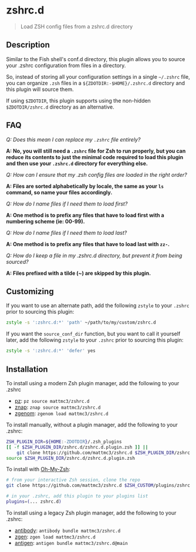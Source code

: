 # zshrc.d

> Load ZSH config files from a zshrc.d directory

## Description

Similar to the Fish shell's conf.d directory, this plugin allows you to source your .zshrc configuration from files in a directory.

So, instead of storing all your configuration settings in a single `~/.zshrc` file,
you can organize `.zsh` files in a `${ZDOTDIR:-$HOME}/.zshrc.d` directory and this plugin will source them.

If using `$ZDOTDIR`, this plugin supports using the non-hidden `$ZDOTDIR/zshrc.d` directory as an alternative.

## FAQ

_Q: Does this mean I can replace my `.zshrc` file entirely?_

**A: No, you will still need a `.zshrc` file for Zsh to run properly, but you can reduce its contents to just the minimal code required to load this plugin and then use your `.zshrc.d` directory for everything else.**

_Q: How can I ensure that my .zsh config files are loaded in the right order?_

**A: Files are sorted alphabetically by locale, the same as your `ls` command, so name your files accordingly.**

_Q: How do I name files if I need them to load first?_

**A: One method is to prefix any files that have to load first with a numbering scheme (ie: 00-99).**

_Q: How do I name files if I need them to load last?_

**A: One method is to prefix any files that have to load last with `zz-`.**

_Q: How do I keep a file in my .zshrc.d directory, but prevent it from being sourced?_

**A: Files prefixed with a tilde (~) are skipped by this plugin.**

## Customizing

If you want to use an alternate path, add the following `zstyle` to your `.zshrc` prior to sourcing this plugin:

```zsh
zstyle -s ':zshrc.d:*' 'path' ~/path/to/my/custom/zshrc.d
```

If you want the `source_conf_dir` function, but you want to call it yourself later,
add the following `zstyle` to your `.zshrc` prior to sourcing this plugin:

```zsh
zstyle -s ':zshrc.d:*' 'defer' yes
```

## Installation

To install using a modern Zsh plugin manager, add the following to your .zshrc

- [pz]: `pz source mattmc3/zshrc.d`
- [znap]: `znap source mattmc3/zshrc.d`
- [zgenom]: `zgenom load mattmc3/zshrc.d`

To install manually, without a plugin manager, add the following to your .zshrc:

```zsh
ZSH_PLUGIN_DIR=${HOME:-ZDOTDIR}/.zsh_plugins
[[ -f $ZSH_PLUGIN_DIR/zshrc.d/zshrc.d.plugin.zsh ]] ||
    git clone https://github.com/mattmc3/zshrc.d $ZSH_PLUGIN_DIR/zshrc.d
source $ZSH_PLUGIN_DIR/zshrc.d/zshrc.d.plugin.zsh
```

To install with [Oh-My-Zsh][omz]:

```zsh
# from your interactive Zsh session, clone the repo
git clone https://github.com/mattmc3/zshrc.d $ZSH_CUSTOM/plugins/zshrc.d

# in your .zshrc, add this plugin to your plugins list
plugins=(... zshrc.d)
```

To install using a legacy Zsh plugin manager, add the following to your .zshrc:

- [antibody]: `antibody bundle mattmc3/zshrc.d`
- [zgen]: `zgen load mattmc3/zshrc.d`
- [antigen]: `antigen bundle mattmc3/zshrc.d@main`

[pz]: https://github.com/mattmc3/pz
[antigen]: https://github.com/zsh-users/antigen
[antibody]: https://getantibody.github.io
[znap]: https://github.com/marlonrichert/zsh-snap
[zgen]: https://github.com/tarjoilija/zgen
[zgenom]: https://github.com/jandamm/zgenom
[omz]: https://github.com/ohmyzsh/ohmyzsh
